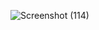 ![Screenshot (114)](https://user-images.githubusercontent.com/101187415/185191943-283c6dc3-c054-4704-894a-d0601298945f.png)
